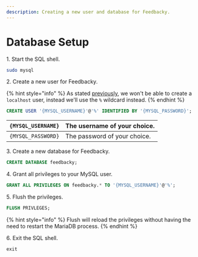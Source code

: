 ```yaml
---
description: Creating a new user and database for Feedbacky.
---
```


# Database Setup

1\. Start the SQL shell.

```bash
sudo mysql
```

2\. Create a new user for Feedbacky.

{% hint style="info" %}
As stated [previously](../dependencies.md#additional-configuration), we won't be able to create a `localhost` user, instead we'll use the `%` wildcard instead.
{% endhint %}

```sql
CREATE USER '{MYSQL_USERNAME}'@'%' IDENTIFIED BY '{MYSQL_PASSWORD}';
```

| `{MYSQL_USERNAME}` | The username of your choice. |
| ------------------ | ---------------------------- |
| `{MYSQL_PASSWORD}` | The password of your choice. |

3\. Create a new database for Feedbacky.

```sql
CREATE DATABASE feedbacky;
```

4\. Grant all privileges to your MySQL user.

```sql
GRANT ALL PRIVILEGES ON feedbacky.* TO '{MYSQL_USERNAME}'@'%';
```

5\. Flush the privileges.

```sql
FLUSH PRIVLEGES;
```

{% hint style="info" %}
Flush will reload the privileges without having the need to restart the MariaDB process.
{% endhint %}

6\. Exit the SQL shell.

```
exit
```
